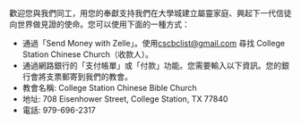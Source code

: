 
歡迎您與我們同工，用您的奉獻支持我們在大學城建立屬靈家庭、興起下一代信徒向世界做見證的使命。您可以使用下面的一種方式：

- 通過「Send Money with Zelle」。使用[cscbclist@gmail.com](mailto:cscbclist@gmail.com) 尋找 College Station Chinese Church（收款人）。
- 通過網路銀行的「支付帳單」或「付款」功能。您需要輸入以下資訊。您的銀行會將支票郵寄到我們的教會。
- 教會名稱: College Station Chinese Bible Church
- 地址: 708 Eisenhower Street, College Station, TX 77840
- 電話: 979-696-2317
